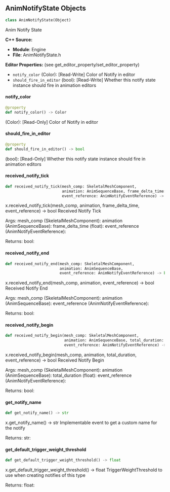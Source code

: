 ## AnimNotifyState Objects

```python
class AnimNotifyState(Object)
```

Anim Notify State

**C++ Source:**

- **Module**: Engine
- **File**: AnimNotifyState.h

**Editor Properties:** (see get_editor_property/set_editor_property)

- ``notify_color`` (Color):  [Read-Write] Color of Notify in editor
- ``should_fire_in_editor`` (bool):  [Read-Write] Whether this notify state instance should fire in animation editors

<a id="unreal.AnimNotifyState.notify_color"></a>

#### notify_color

```python
@property
def notify_color() -> Color
```

(Color):  [Read-Only] Color of Notify in editor

<a id="unreal.AnimNotifyState.should_fire_in_editor"></a>

#### should_fire_in_editor

```python
@property
def should_fire_in_editor() -> bool
```

(bool):  [Read-Only] Whether this notify state instance should fire in animation editors

<a id="unreal.AnimNotifyState.received_notify_tick"></a>

#### received_notify_tick

```python
def received_notify_tick(mesh_comp: SkeletalMeshComponent,
                         animation: AnimSequenceBase, frame_delta_time: float,
                         event_reference: AnimNotifyEventReference) -> bool
```

x.received_notify_tick(mesh_comp, animation, frame_delta_time, event_reference) -> bool
Received Notify Tick

Args:
    mesh_comp (SkeletalMeshComponent): 
    animation (AnimSequenceBase): 
    frame_delta_time (float): 
    event_reference (AnimNotifyEventReference): 

Returns:
    bool:

<a id="unreal.AnimNotifyState.received_notify_end"></a>

#### received_notify_end

```python
def received_notify_end(mesh_comp: SkeletalMeshComponent,
                        animation: AnimSequenceBase,
                        event_reference: AnimNotifyEventReference) -> bool
```

x.received_notify_end(mesh_comp, animation, event_reference) -> bool
Received Notify End

Args:
    mesh_comp (SkeletalMeshComponent): 
    animation (AnimSequenceBase): 
    event_reference (AnimNotifyEventReference): 

Returns:
    bool:

<a id="unreal.AnimNotifyState.received_notify_begin"></a>

#### received_notify_begin

```python
def received_notify_begin(mesh_comp: SkeletalMeshComponent,
                          animation: AnimSequenceBase, total_duration: float,
                          event_reference: AnimNotifyEventReference) -> bool
```

x.received_notify_begin(mesh_comp, animation, total_duration, event_reference) -> bool
Received Notify Begin

Args:
    mesh_comp (SkeletalMeshComponent): 
    animation (AnimSequenceBase): 
    total_duration (float): 
    event_reference (AnimNotifyEventReference): 

Returns:
    bool:

<a id="unreal.AnimNotifyState.get_notify_name"></a>

#### get_notify_name

```python
def get_notify_name() -> str
```

x.get_notify_name() -> str
Implementable event to get a custom name for the notify

Returns:
    str:

<a id="unreal.AnimNotifyState.get_default_trigger_weight_threshold"></a>

#### get_default_trigger_weight_threshold

```python
def get_default_trigger_weight_threshold() -> float
```

x.get_default_trigger_weight_threshold() -> float
TriggerWeightThreshold to use when creating notifies of this type

Returns:
    float:

<a id="unreal.AnimNotify_PlayMontageNotifyWindow"></a>